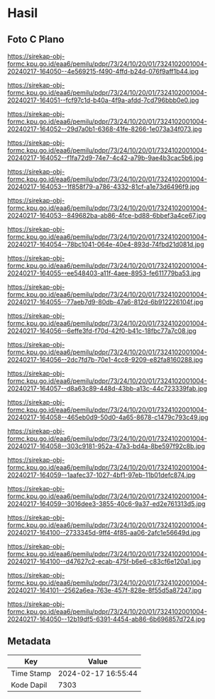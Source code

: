 # Hasil

## Foto C Plano

https://sirekap-obj-formc.kpu.go.id/eaa6/pemilu/pdpr/73/24/10/20/01/7324102001004-20240217-164050--4e569215-f490-4ffd-b24d-076f9aff1b44.jpg

https://sirekap-obj-formc.kpu.go.id/eaa6/pemilu/pdpr/73/24/10/20/01/7324102001004-20240217-164051--fcf97c1d-b40a-4f9a-afdd-7cd796bbb0e0.jpg

https://sirekap-obj-formc.kpu.go.id/eaa6/pemilu/pdpr/73/24/10/20/01/7324102001004-20240217-164052--29d7a0b1-6368-41fe-8266-1e073a34f073.jpg

https://sirekap-obj-formc.kpu.go.id/eaa6/pemilu/pdpr/73/24/10/20/01/7324102001004-20240217-164052--f1fa72d9-74e7-4c42-a79b-9ae4b3cac5b6.jpg

https://sirekap-obj-formc.kpu.go.id/eaa6/pemilu/pdpr/73/24/10/20/01/7324102001004-20240217-164053--1f858f79-a786-4332-81cf-a1e73d6496f9.jpg

https://sirekap-obj-formc.kpu.go.id/eaa6/pemilu/pdpr/73/24/10/20/01/7324102001004-20240217-164053--849682ba-ab86-4fce-bd88-6bbef3a4ce67.jpg

https://sirekap-obj-formc.kpu.go.id/eaa6/pemilu/pdpr/73/24/10/20/01/7324102001004-20240217-164054--78bc1041-064e-40e4-893d-74fbd21d081d.jpg

https://sirekap-obj-formc.kpu.go.id/eaa6/pemilu/pdpr/73/24/10/20/01/7324102001004-20240217-164055--ee548403-a11f-4aee-8953-fe611779ba53.jpg

https://sirekap-obj-formc.kpu.go.id/eaa6/pemilu/pdpr/73/24/10/20/01/7324102001004-20240217-164055--77aeb7d9-80db-47a6-812d-6b912226104f.jpg

https://sirekap-obj-formc.kpu.go.id/eaa6/pemilu/pdpr/73/24/10/20/01/7324102001004-20240217-164056--6effe3fd-f70d-42f0-b41c-18fbc77a7c08.jpg

https://sirekap-obj-formc.kpu.go.id/eaa6/pemilu/pdpr/73/24/10/20/01/7324102001004-20240217-164056--2dc7fd7b-70e1-4cc8-9209-e82fa8160288.jpg

https://sirekap-obj-formc.kpu.go.id/eaa6/pemilu/pdpr/73/24/10/20/01/7324102001004-20240217-164057--d8a63c89-448d-43bb-a13c-44c723339fab.jpg

https://sirekap-obj-formc.kpu.go.id/eaa6/pemilu/pdpr/73/24/10/20/01/7324102001004-20240217-164058--465eb0d9-50d0-4a65-8678-c1479c793c49.jpg

https://sirekap-obj-formc.kpu.go.id/eaa6/pemilu/pdpr/73/24/10/20/01/7324102001004-20240217-164058--303c9181-952a-47a3-bd4a-8be597f92c8b.jpg

https://sirekap-obj-formc.kpu.go.id/eaa6/pemilu/pdpr/73/24/10/20/01/7324102001004-20240217-164059--1aafec37-1027-4bf1-97eb-11b01defc874.jpg

https://sirekap-obj-formc.kpu.go.id/eaa6/pemilu/pdpr/73/24/10/20/01/7324102001004-20240217-164059--3016dee3-3855-40c6-9a37-ed2e761313d5.jpg

https://sirekap-obj-formc.kpu.go.id/eaa6/pemilu/pdpr/73/24/10/20/01/7324102001004-20240217-164100--2733345d-9ff4-4f85-aa06-2afc1e56649d.jpg

https://sirekap-obj-formc.kpu.go.id/eaa6/pemilu/pdpr/73/24/10/20/01/7324102001004-20240217-164100--d47627c2-ecab-475f-b6e6-c83cf6e120a1.jpg

https://sirekap-obj-formc.kpu.go.id/eaa6/pemilu/pdpr/73/24/10/20/01/7324102001004-20240217-164101--2562a6ea-763e-457f-828e-8f55d5a87247.jpg

https://sirekap-obj-formc.kpu.go.id/eaa6/pemilu/pdpr/73/24/10/20/01/7324102001004-20240217-164050--12b19df5-6391-4454-ab86-6b696857d724.jpg


## Metadata

| Key        | Value               |
| ---------- | ------------------- |
| Time Stamp | 2024-02-17 16:55:44 |
| Kode Dapil | 7303                |



